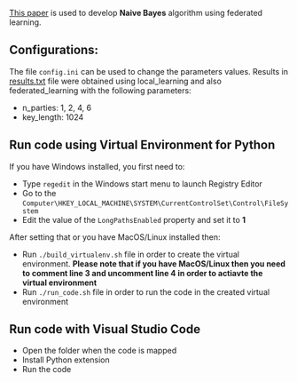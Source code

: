 [This paper](http://www.aun.edu.eg/journal_files/143_J_4816.pdf) is used to develop **Naive Bayes** algorithm using federated learning.

## Configurations:
The file `config.ini` can be used to change the parameters values.
Results in [results.txt](results.txt) file were obtained using local_learning and also federated_learning with the following parameters:
- n_parties: 1, 2, 4, 6
- key_length: 1024

## Run code using Virtual Environment for Python
If you have Windows installed, you first need to:
- Type `regedit` in the Windows start menu to launch Registry Editor
- Go to the `Computer\HKEY_LOCAL_MACHINE\SYSTEM\CurrentControlSet\Control\FileSystem`
- Edit the value of the `LongPathsEnabled` property and set it to **1**

After setting that or you have MacOS/Linux installed then:
- Run `./build_virtualenv.sh` file in order to create the virtual environment. **Please note that if you have MacOS/Linux then you need to comment line 3 and uncomment line 4 in order to actiavte the virtual environment**
- Run `./run_code.sh` file in order to run the code in the created virtual environment

## Run code with Visual Studio Code
-   Open the folder when the code is mapped
-   Install Python extension
-   Run the code
